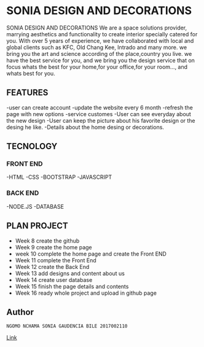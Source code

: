 # SONIA DESIGN AND DECORATIONS

SONIA DESIGN AND DECORATIONS We are a space solutions provider, marrying aesthetics and functionality to create interior specially catered for you.
With over 5 years of experience, we have collaborated with local and global clients such as KFC, Old Chang Kee, Intrado and many more.
we bring you the art and science according of the place,country you live. we have the best service for you, and we bring you the design service that on focus whats the best for your home,for your office,for your room..., and whats best for you.

## FEATURES
 -user can create account
 -update the website every 6 month
 -refresh the page with new options
 -service customes
 -User can see everyday about the new design
 -User can keep the picture about his favorite design or the desing he like.
 -Details about the home desing or decorations.

## TECNOLOGY

 ### FRONT END
   -HTML
   -CSS
   -BOOTSTRAP
   -JAVASCRIPT

 ### BACK END
  -NODE.JS
  -DATABASE

  ## PLAN PROJECT
   - Week 8 create the github
   - Week 9 create the home page
   - week 10 complete the home page and create the Front END
   - Week 11 complete the Front End
   - Week 12 create the Back End
   - Week 13 add designs and content about us
   - Week 14 create user database
   - Week 15 finish the page details and contents
   - Week 16 ready whole project and upload in github page
 
 ## Author
    NGOMO NCHAMA SONIA GAUDENCIA BILE 2017002110
   
   
<a href="https://soniangomo.github.io/Sonia-designs-and-decorations/">Link</a>
